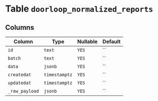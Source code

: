 # Table `doorloop_normalized_reports`

## Columns

| Column | Type | Nullable | Default |
|---|---|---|---|
| `id` | `text` | `YES` | `` |
| `batch` | `text` | `YES` | `` |
| `data` | `jsonb` | `YES` | `` |
| `createdat` | `timestamptz` | `YES` | `` |
| `updatedat` | `timestamptz` | `YES` | `` |
| `_raw_payload` | `jsonb` | `YES` | `` |